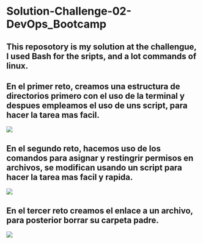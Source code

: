 # Solution-Challenge-02-DevOps_Bootcamp

## This reposotory is my solution at the challengue, I used Bash for the sripts, and a lot commands of linux.

## En el primer reto, creamos una estructura de directorios primero con el uso de la terminal y despues empleamos el uso de uns script, para hacer la tarea mas facil.

 <image src= "https://giphy.com/gifs/BoschGlobal-iot-manufacture-likeabosch-dvZNvolKqNbfR1bNnf?utm_source=media-link&utm_medium=landing&utm_campaign=Media%20Links&utm_term=https://giphy.com/"> 
  
## En el segundo reto, hacemos uso de los comandos para asignar y restingrir permisos en archivos, se modifican  usando un script para hacer la tarea mas facil y rapida.
 
 <image src="https://giphy.com/gifs/BoschGlobal-iot-manufacture-likeabosch-dvZNvolKqNbfR1bNnf?utm_source=media-link&utm_medium=landing&utm_campaign=Media%20Links&utm_term=https://giphy.com/"> 
 
## En el tercer reto creamos el enlace a un archivo, para posterior borrar su carpeta padre.

<image src="https://giphy.com/gifs/BoschGlobal-iot-manufacture-likeabosch-dvZNvolKqNbfR1bNnf?utm_source=media-link&utm_medium=landing&utm_campaign=Media%20Links&utm_term=https://giphy.com/"> 
